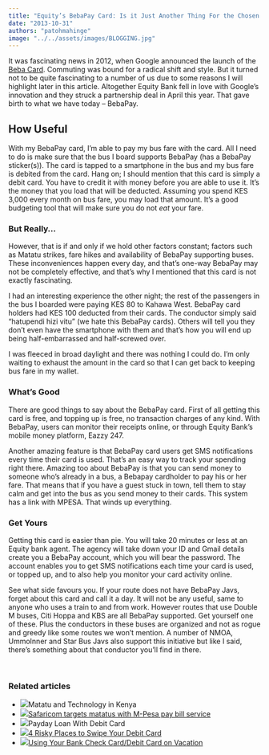 ```yaml
---
title: "Equity’s BebaPay Card: Is it Just Another Thing For the Chosen Few?"
date: "2013-10-31"
authors: "patohmahinge"
image: "../../assets/images/BLOGGING.jpg"
---
```


It was fascinating news in 2012, when Google announced the launch of the [Beba Card](https://mahinge.com/wp-content/uploads/2013/10/google-launches-beba-nfc-payment-card-for-kenyan-commuters-1491971). Commuting was bound for a radical shift and style. But it turned not to be quite fascinating to a number of us due to some reasons I will highlight later in this article. Altogether Equity Bank fell in love with Google’s innovation and they struck a partnership deal in April this year. That gave birth to what we have today – BebaPay.

## **How Useful**

With my BebaPay card, I’m able to pay my bus fare with the card. All I need to do is make sure that the bus I board supports BebaPay (has a BebaPay sticker(s)). The card is tapped to a smartphone in the bus and my bus fare is debited from the card. Hang on; I should mention that this card is simply a debit card. You have to credit it with money before you are able to use it. It’s the money that you load that will be deducted. Assuming you spend KES 3,000 every month on bus fare, you may load that amount. It’s a good budgeting tool that will make sure you do not _eat_ your fare.

### **But Really…**

However, that is if and only if we hold other factors constant; factors such as Matatu strikes, fare hikes and availability of BebaPay supporting buses. These inconveniences happen every day, and that’s one-way BebaPay may not be completely effective, and that’s why I mentioned that this card is not exactly fascinating.

I had an interesting experience the other night; the rest of the passengers in the bus I boarded were paying KES 80 to Kahawa West. BebaPay card holders had KES 100 deducted from their cards. The conductor simply said “hatupendi hizi vitu” (we hate this BebaPay cards). Others will tell you they don’t even have the smartphone with them and that’s how you will end up being half-embarrassed and half-screwed over.

I was fleeced in broad daylight and there was nothing I could do. I’m only waiting to exhaust the amount in the card so that I can get back to keeping bus fare in my wallet.

### **What’s Good**

There are good things to say about the BebaPay card. First of all getting this card is free, and topping up is free, no transaction charges of any kind. With BebaPay, users can monitor their receipts online, or through Equity Bank’s mobile money platform, Eazzy 247.

Another amazing feature is that BebaPay card users get SMS notifications every time their card is used. That’s an easy way to track your spending right there. Amazing too about BebaPay is that you can send money to someone who’s already in a bus, a Bebapay cardholder to pay his or her fare. That means that if you have a guest stuck in town, tell them to stay calm and get into the bus as you send money to their cards. This system has a link with MPESA. That winds up everything.

### **Get Yours**

Getting this card is easier than pie. You will take 20 minutes or less at an Equity bank agent. The agency will take down your ID and Gmail details create you a BebaPay account, which you will bear the password. The account enables you to get SMS notifications each time your card is used, or topped up, and to also help you monitor your card activity online.

See what side favours you. If your route does not have BebaPay Javs, forget about this card and call it a day. It will not be any useful, same to anyone who uses a train to and from work. However routes that use Double M buses, Citi Hoppa and KBS are all BebaPay supported. Get yourself one of these. Plus the conductors in these buses are organized and not as rogue and greedy like some routes we won’t mention. A number of NMOA, UmmoInner and Star Bus Javs also support this initiative but like I said, there’s something about that conductor you’ll find in there.

 

### Related articles

- ![](images/215290408_150_150.jpg)Matatu and Technology in Kenya
- [![](images/205712714_150_150.jpg)](https://mahinge.com/wp-content/uploads/2013/10/index.html)[Safaricom targets matatus with M-Pesa pay bill service](https://mahinge.com/wp-content/uploads/2013/10/index.html)
- ![](images/noimg_0_150_150.jpg)Payday Loan With Debit Card
- [![](images/214945231_150_150.jpg)](https://mahinge.com/wp-content/uploads/2013/10/4-risky-places-to-swipe-your-debit-card)[4 Risky Places to Swipe Your Debit Card](https://mahinge.com/wp-content/uploads/2013/10/4-risky-places-to-swipe-your-debit-card)
- [![](images/noimg_10_150_150.jpg)](https://mahinge.com/wp-content/uploads/2013/10/using-your-bank-check-card-debit-card-on-vacation)[Using Your Bank Check Card/Debit Card on Vacation](https://mahinge.com/wp-content/uploads/2013/10/using-your-bank-check-card-debit-card-on-vacation)
